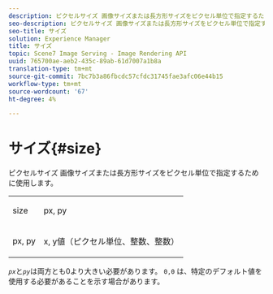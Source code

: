 ```yaml
---
description: ピクセルサイズ 画像サイズまたは長方形サイズをピクセル単位で指定するために使用します。
seo-description: ピクセルサイズ 画像サイズまたは長方形サイズをピクセル単位で指定するために使用します。
seo-title: サイズ
solution: Experience Manager
title: サイズ
topic: Scene7 Image Serving - Image Rendering API
uuid: 765700ae-aeb2-435c-89ab-61d7007a1b8a
translation-type: tm+mt
source-git-commit: 7bc7b3a86fbcdc57cfdc31745fae3afc06e44b15
workflow-type: tm+mt
source-wordcount: '67'
ht-degree: 4%

---
```



# サイズ{#size}

ピクセルサイズ 画像サイズまたは長方形サイズをピクセル単位で指定するために使用します。

<table id="simpletable_06761BED6FF14C2A83745A78B10D3419"> 
 <tr class="strow"> 
  <td class="stentry"> <p><span class="codeph"> <span class="varname"> size</span> </span> </p> </td> 
  <td class="stentry"> <p><span class="codeph"> <span class="varname"> px, py</span> </span> </p></td> 
 </tr> 
 <tr class="strow"> 
  <td class="stentry"> <p><span class="codeph"> <span class="varname"> px, py</span> </span> </p></td> 
  <td class="stentry"> <p>x, y値（ピクセル単位、整数、整数） </p></td> 
 </tr> 
</table>

*`px`*&#x200B;と&#x200B;*`py`*&#x200B;は両方とも0より大きい必要があります。 `0,0` は、特定のデフォルト値を使用する必要があることを示す場合があります。
